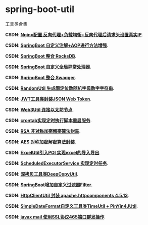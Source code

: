 # spring-boot-util
工具类合集

**CSDN**: [**Nginx配置 反向代理+负载均衡+反向代理后请求头设置真实IP**](https://editor.csdn.net/md?not_checkout=1&articleId=121861762).

**CSDN**: [**SpringBoot 自定义注解+AOP进行方法增强**](https://blog.csdn.net/weixin_39792935/article/details/121828504).

**CSDN**: [**SpringBoot 整合 RocksDB**](https://editor.csdn.net/md?not_checkout=1&articleId=121684704).

**CSDN**: [**SpringBoot 自定义全局异常处理器**](https://blog.csdn.net/weixin_39792935/article/details/121249071).

**CSDN**: [**SpringBoot 整合 Swagger**](https://blog.csdn.net/weixin_39792935/article/details/116154393).

**CSDN**: [**RandomUtil 生成固定位数随机字母数字字符串**](https://blog.csdn.net/weixin_39792935/article/details/115917221).

**CSDN**: [**JWT工具类封装JSON Web Token**](https://blog.csdn.net/weixin_39792935/article/details/116153987).

**CSDN**: [**Web3Util 连接以太坊节点**](https://blog.csdn.net/weixin_39792935/article/details/115730970).

**CSDN**: [**crontab实现定时执行脚本重启服务**](https://blog.csdn.net/weixin_39792935/article/details/107254814).

**CSDN**: [**RSA 非对称加密解密算法封装**](https://blog.csdn.net/weixin_39792935/article/details/106381898).

**CSDN**: [**AES 对称加密解密算法封装**](https://blog.csdn.net/weixin_39792935/article/details/106381347).

**CSDN**: [**ExcelUtil引入POI 实现excel的导入导出**](https://blog.csdn.net/weixin_39792935/article/details/105950144).

**CSDN**: [**ScheduledExecutorService 实现定时任务**](https://blog.csdn.net/weixin_39792935/article/details/105357000).

**CSDN**: [**深拷贝工具类DeepCopyUtil**](https://blog.csdn.net/weixin_39792935/article/details/104789142).

**CSDN**: [**SpringBoot增加自定义过滤器Filter**](https://blog.csdn.net/weixin_39792935/article/details/103289617).

**CSDN**: [**HttpClientUtil 封装 apache.httpcomponents 4.5.13**](https://blog.csdn.net/weixin_39792935/article/details/89002792).

**CSDN**: [**SimpleDateFormat自定义工具类TimeUtil + PinYin4JUtil**](https://blog.csdn.net/weixin_39792935/article/details/87730728).

**CSDN**: [**javax mail 使用SSL协议465端口群发操作**](https://blog.csdn.net/weixin_39792935/article/details/86616175).
